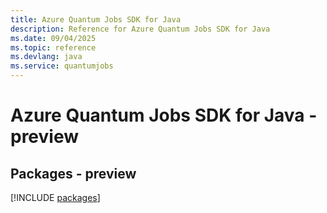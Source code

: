 ```yaml
---
title: Azure Quantum Jobs SDK for Java
description: Reference for Azure Quantum Jobs SDK for Java
ms.date: 09/04/2025
ms.topic: reference
ms.devlang: java
ms.service: quantumjobs
---
```

# Azure Quantum Jobs SDK for Java - preview
## Packages - preview
[!INCLUDE [packages](quantum-jobs-index.md)]